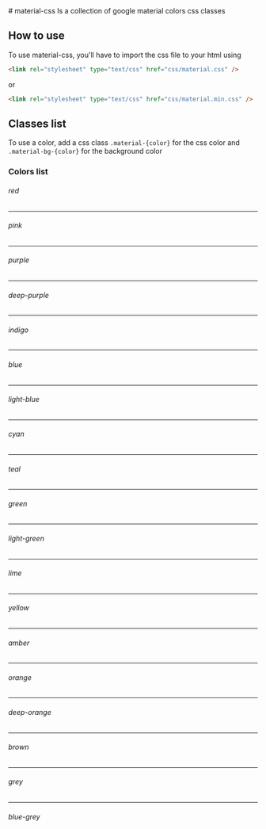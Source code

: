 <link rel="stylesheet" type="text/css" href="css/material.min.css" />
# material-css
Is a collection of google material colors css classes

## How to use
To use material-css, you'll have to import the css file to your html using
```html
<link rel="stylesheet" type="text/css" href="css/material.css" />
```
or
```html
<link rel="stylesheet" type="text/css" href="css/material.min.css" />
```
## Classes list
To use a color, add a css class `.material-{color}` for the css color and `.material-bg-{color}` for the background color
### Colors list
###### red
----------
###### pink
------------
###### purple
----------
###### deep-purple
------------
###### indigo
-----------
###### blue
----------
###### light-blue
----------
###### cyan
----------
###### teal
----------
###### green
----------
###### light-green
----------
###### lime
----------
###### yellow
----------
###### amber
----------
###### orange
----------
###### deep-orange
----------
###### brown
----------
###### grey
----------
###### blue-grey
